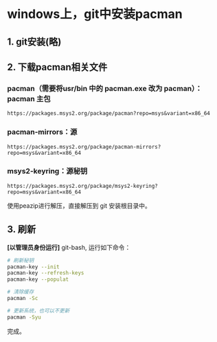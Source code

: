 # windows上，git中安装pacman

## 1. git安装(略)

## 2. 下载pacman相关文件

### pacman（需要将usr/bin 中的 pacman.exe 改为 pacman）：pacman 主包

	https://packages.msys2.org/package/pacman?repo=msys&variant=x86_64

### pacman-mirrors：源

	https://packages.msys2.org/package/pacman-mirrors?repo=msys&variant=x86_64

### msys2-keyring：源秘钥

	https://packages.msys2.org/package/msys2-keyring?repo=msys&variant=x86_64

使用peazip进行解压，直接解压到 git 安装根目录中。

## 3. 刷新

**[以管理员身份运行]** git-bash, 运行如下命令：

```bash
# 刷新秘钥
pacman-key --init
pacman-key --refresh-keys
pacman-key --populat

# 清除缓存
pacman -Sc

# 更新系统，也可以不更新
pacman -Syu
```

完成。